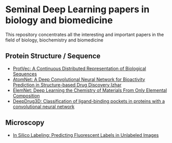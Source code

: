 
# Seminal Deep Learning papers in biology and biomedicine

This repository concentrates all the interesting and important papers in the field of biology, biochemistry and biomedicine

## Protein Structure / Sequence

* [ProtVec: A Continuous Distributed Representation of Biological Sequences](https://arxiv.org/abs/1503.05140)
* [AtomNet: A Deep Convolutional Neural Network for Bioactivity Prediction in Structure-based Drug Discovery
Izhar](https://arxiv.org/abs/1510.02855)
* [ElemNet: Deep Learning the Chemistry of Materials From Only Elemental Composition](https://www.nature.com/articles/s41598-018-35934-y)
* [DeepDrug3D: Classification of ligand-binding pockets in proteins with a convolutional neural network](https://journals.plos.org/ploscompbiol/article?id=10.1371/journal.pcbi.1006718)

## Microscopy

* [In Silico Labeling: Predicting Fluorescent Labels in Unlabeled Images](https://cs.stanford.edu/people/esteva/home/assets/cell_article.pdf)
